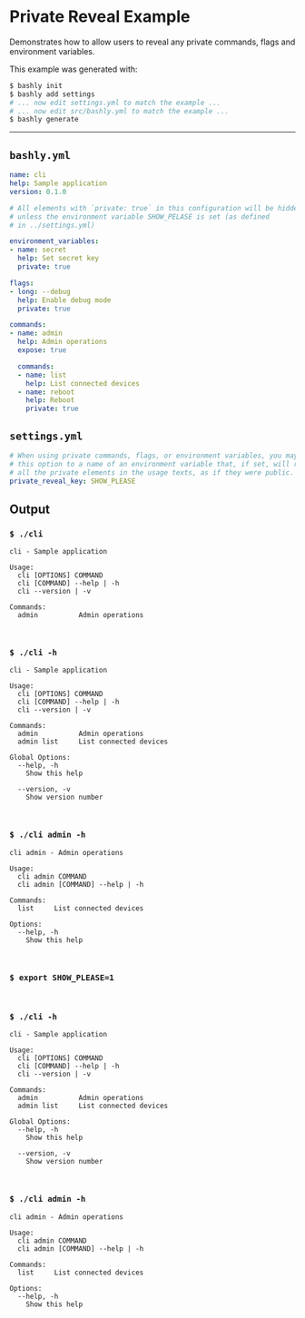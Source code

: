# Private Reveal Example

Demonstrates how to allow users to reveal any private commands, flags and
environment variables.

This example was generated with:

```bash
$ bashly init
$ bashly add settings
# ... now edit settings.yml to match the example ...
# ... now edit src/bashly.yml to match the example ...
$ bashly generate
```

<!-- include: settings.yml -->

-----

## `bashly.yml`

````yaml
name: cli
help: Sample application
version: 0.1.0

# All elements with `private: true` in this configuration will be hidden
# unless the environment variable SHOW_PELASE is set (as defined
# in ../settings.yml)

environment_variables:
- name: secret
  help: Set secret key
  private: true

flags:
- long: --debug
  help: Enable debug mode
  private: true

commands:
- name: admin
  help: Admin operations
  expose: true

  commands:
  - name: list
    help: List connected devices    
  - name: reboot
    help: Reboot
    private: true
````

## `settings.yml`

````yaml
# When using private commands, flags, or environment variables, you may set 
# this option to a name of an environment variable that, if set, will reveal
# all the private elements in the usage texts, as if they were public.
private_reveal_key: SHOW_PLEASE
````


## Output

### `$ ./cli`

````shell
cli - Sample application

Usage:
  cli [OPTIONS] COMMAND
  cli [COMMAND] --help | -h
  cli --version | -v

Commands:
  admin          Admin operations



````

### `$ ./cli -h`

````shell
cli - Sample application

Usage:
  cli [OPTIONS] COMMAND
  cli [COMMAND] --help | -h
  cli --version | -v

Commands:
  admin          Admin operations
  admin list     List connected devices

Global Options:
  --help, -h
    Show this help

  --version, -v
    Show version number



````

### `$ ./cli admin -h`

````shell
cli admin - Admin operations

Usage:
  cli admin COMMAND
  cli admin [COMMAND] --help | -h

Commands:
  list     List connected devices

Options:
  --help, -h
    Show this help



````

### `$ export SHOW_PLEASE=1`

````shell


````

### `$ ./cli -h`

````shell
cli - Sample application

Usage:
  cli [OPTIONS] COMMAND
  cli [COMMAND] --help | -h
  cli --version | -v

Commands:
  admin          Admin operations
  admin list     List connected devices

Global Options:
  --help, -h
    Show this help

  --version, -v
    Show version number



````

### `$ ./cli admin -h`

````shell
cli admin - Admin operations

Usage:
  cli admin COMMAND
  cli admin [COMMAND] --help | -h

Commands:
  list     List connected devices

Options:
  --help, -h
    Show this help



````



